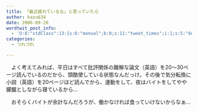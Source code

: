 ```yaml
---
title: 「最近疲れているな」と思っていたら
author: kazu634
date: 2006-09-20
wordtwit_post_info:
  - 'O:8:"stdClass":13:{s:6:"manual";b:0;s:11:"tweet_times";i:1;s:5:"delay";i:0;s:7:"enabled";i:1;s:10:"separation";s:2:"60";s:7:"version";s:3:"3.7";s:14:"tweet_template";b:0;s:6:"status";i:2;s:6:"result";a:0:{}s:13:"tweet_counter";i:2;s:13:"tweet_log_ids";a:1:{i:0;i:2565;}s:9:"hash_tags";a:0:{}s:8:"accounts";a:1:{i:0;s:7:"kazu634";}}'
categories:
  - つれづれ

---
```

<div class="section">
<p>
    　よく考えてみれば、平日はすべて批評関係の難解な論文（英語）を20～30ページ読んでいるのだから、頭酷使している状態なんだっけ。その後で気分転換に小説（英語）を20ページほど読んでから、運動をして、夜はバイトをしてやや朦朧としながら寝ているから…
</p></p> 
  
<p>
    　おそらくバイトが余計なんだろうが、働かなければ食っていけないからなぁ…
</p>
</div>
